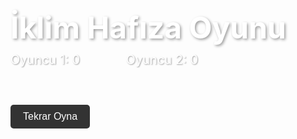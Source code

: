 <!DOCTYPE html>
<html lang="tr">
<head>
  <meta charset="UTF-8" />
  <meta name="viewport" content="width=device-width, initial-scale=1.0" />
  <title>İklim Hafıza Oyunu</title>
  <style>
    @import url('https://fonts.googleapis.com/css2?family=Fredoka+One&display=swap');

    body {
      font-family: 'Fredoka One', cursive;
      background: linear-gradient(to right, #f9d423, #ff4e50);
      display: flex;
      flex-direction: column;
      align-items: center;
      justify-content: center;
      height: 100vh;
      margin: 0;
    }

    h1 {
      color: white;
      font-size: 48px;
      text-shadow: 2px 2px 4px #00000060;
      margin-bottom: 10px;
    }

    .scores {
      display: flex;
      justify-content: space-between;
      width: 300px;
      font-size: 20px;
      color: white;
      margin-bottom: 20px;
      text-shadow: 1px 1px 2px #00000060;
    }

    .game-board {
      display: grid;
      grid-template-columns: repeat(4, 100px);
      grid-gap: 10px;
    }

    .card {
      width: 100px;
      height: 100px;
      background-color: #ff6600;
      border-radius: 12px;
      display: flex;
      align-items: center;
      justify-content: center;
      font-size: 14px;
      color: black;
      cursor: pointer;
      position: relative;
      transition: transform 0.3s ease;
      box-shadow: 2px 2px 5px #00000040;
      transform-style: preserve-3d;
      perspective: 1000px;
    }

    .card.flipped {
      transform: rotateY(180deg);
    }

    .card-inner {
      position: absolute;
      width: 100%;
      height: 100%;
      display: flex;
      align-items: center;
      justify-content: center;
      backface-visibility: hidden;
      border-radius: 12px;
    }

    .card .front {
      background-color: white;
      transform: rotateY(180deg);
    }

    .card .back {
      background-color: #ff6600;
      color: transparent;
    }

    .card.matched {
      animation: fadeOut 0.5s forwards;
    }

    @keyframes fadeOut {
      to {
        opacity: 0;
        transform: scale(0.5);
      }
    }

    #restart {
      margin-top: 20px;
      padding: 10px 20px;
      font-size: 16px;
      border: none;
      border-radius: 5px;
      background-color: #333;
      color: white;
      cursor: pointer;
    }

    #winner {
      font-size: 24px;
      color: white;
      margin-top: 20px;
      text-shadow: 1px 1px 2px #00000060;
    }
  </style>
</head>
<body>
  <h1>İklim Hafıza Oyunu</h1>
  <div class="scores">
    <div>Oyuncu 1: <span id="score1">0</span></div>
    <div>Oyuncu 2: <span id="score2">0</span></div>
  </div>
  <div class="game-board" id="gameBoard"></div>
  <div id="winner"></div>
  <button id="restart" onclick="startGame()">Tekrar Oyna</button>

  <script>
    const pairs = [
      ['Akdeniz İklimi', 'Çalı Biyomu'],
      ['Karadeniz İklimi', 'Ilıman Yaprak Döken Orman Biyomu'],
      ['Karasal İklim', 'Step Biyomu'],
      ['Marmara İklimi', 'Ayçiçeği'],
      ['Manisa', 'Üzüm'],
      ['Konya', 'Ereğli Elması'],
      ['Ordu', 'Fındık'],
      ['Bursa', 'Şeftali']
    ];

    let cards = [];
    let flippedCards = [];
    let matchedCount = 0;
    let currentPlayer = 1;
    let score1 = 0;
    let score2 = 0;

    function shuffle(array) {
      return array.flat().sort(() => Math.random() - 0.5);
    }

    function startGame() {
      cards = shuffle(pairs);
      flippedCards = [];
      matchedCount = 0;
      score1 = 0;
      score2 = 0;
      currentPlayer = 1;
      document.getElementById('score1').textContent = score1;
      document.getElementById('score2').textContent = score2;
      document.getElementById('winner').textContent = '';
      const board = document.getElementById('gameBoard');
      board.innerHTML = '';
      cards.forEach((text, index) => {
        const card = document.createElement('div');
        card.className = 'card';
        card.dataset.text = text;
        card.innerHTML = `
          <div class="card-inner back"></div>
          <div class="card-inner front">${text}</div>
        `;
        card.addEventListener('click', () => flipCard(card));
        board.appendChild(card);
      });
    }

    function flipCard(card) {
      if (flippedCards.length === 2 || card.classList.contains('flipped') || card.classList.contains('matched')) return;
      card.classList.add('flipped');
      flippedCards.push(card);
      if (flippedCards.length === 2) {
        const [first, second] = flippedCards;
        if (isMatch(first.dataset.text, second.dataset.text)) {
          first.classList.add('matched');
          second.classList.add('matched');
          if (currentPlayer === 1) {
            score1++;
            document.getElementById('score1').textContent = score1;
          } else {
            score2++;
            document.getElementById('score2').textContent = score2;
          }
          matchedCount++;
          if (matchedCount === pairs.length) showWinner();
          flippedCards = [];
        } else {
          setTimeout(() => {
            first.classList.remove('flipped');
            second.classList.remove('flipped');
            flippedCards = [];
            currentPlayer = currentPlayer === 1 ? 2 : 1;
          }, 1000);
        }
      }
    }

    function isMatch(text1, text2) {
      return pairs.some(pair => pair.includes(text1) && pair.includes(text2) && text1 !== text2);
    }

    function showWinner() {
      let message = '';
      if (score1 > score2) message = '🎉 Oyuncu 1 Kazandı!';
      else if (score2 > score1) message = '🎉 Oyuncu 2 Kazandı!';
      else message = '🤝 Berabere!';
      document.getElementById('winner').textContent = message;
    }

    startGame();
  </script>
</body>
</html>
